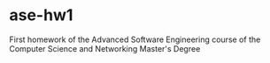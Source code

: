 # ase-hw1
First homework of the Advanced Software Engineering course of the Computer Science and Networking Master's Degree
